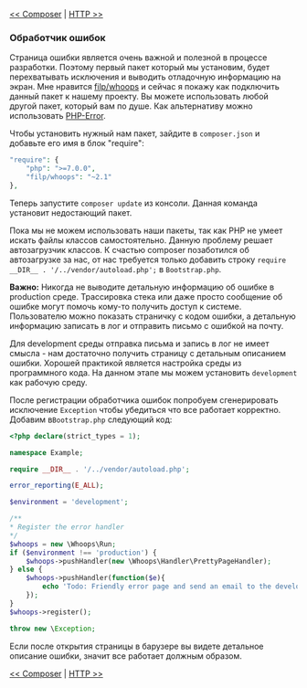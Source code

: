 [<< Composer](02-composer.md) | [HTTP >>](04-http.md)

### Обработчик ошибок

Cтраница ошибки является очень важной и полезной в процессе разработки. Поэтому первый пакет который мы установим, будет перехватывать исключения и выводить отладочную информацию на экран. Мне нравится [filp/whoops](https://github.com/filp/whoops) и сейчас я покажу как подключить данный пакет к нашему проекту. Вы можете использовать любой другой пакет, который вам по душе. Как альтернативу можно использовать [PHP-Error](https://github.com/JosephLenton/PHP-Error).

Чтобы установить нужный нам пакет, зайдите в `composer.json` и добавьте его имя в блок "require":

```php
"require": {
    "php": ">=7.0.0",
    "filp/whoops": "~2.1"
},
```
Теперь запустите `composer update` из консоли. Данная команда установит недостающий пакет.

Пока мы не можем использовать наши пакеты, так как PHP не умеет искать файлы классов самостоятельно. Данную проблему решает автозагрузчик классов. К счастью composer позаботился об автозагрузке за нас, от нас требуется только добавить строку `require __DIR__ . '/../vendor/autoload.php';` в `Bootstrap.php`.

**Важно:** Никогда не выводите детальную информацию об ошибке в production среде. Трассировка стека или даже просто сообщение об ошибке могут помочь кому-то получить доступ к системе. Пользователю можно показать страничку с кодом ошибки, а детальную информацию записать в лог и отправить письмо с ошибкой на почту.

Для development среды отправка письма и запись в лог не имеет смысла - нам достаточно получить страницу с детальным описанием ошибки. Хорошей практикой является настройка среды из программного кода. На данном этапе мы можем установить `development` как рабочую среду.

После регистрации обработчика ошибок попробуем сгенерировать исключение `Exception` чтобы убедиться что все работает корректно. Добавим в`Bootstrap.php` следующий код:

```php
<?php declare(strict_types = 1);

namespace Example;

require __DIR__ . '/../vendor/autoload.php';

error_reporting(E_ALL);

$environment = 'development';

/**
* Register the error handler
*/
$whoops = new \Whoops\Run;
if ($environment !== 'production') {
    $whoops->pushHandler(new \Whoops\Handler\PrettyPageHandler);
} else {
    $whoops->pushHandler(function($e){
        echo 'Todo: Friendly error page and send an email to the developer';
    });
}
$whoops->register();

throw new \Exception;

```
Если после открытия страницы в барузере вы видете детальное описание ошибки, значит все работает должным образом.

[<< Composer](02-composer.md) | [HTTP >>](04-http.md)

